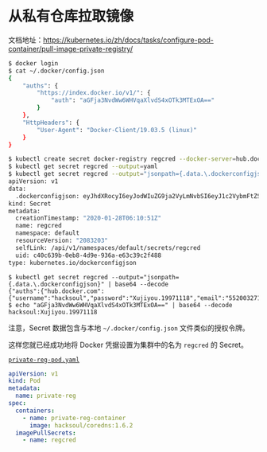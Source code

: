 # 从私有仓库拉取镜像

文档地址：https://kubernetes.io/zh/docs/tasks/configure-pod-container/pull-image-private-registry/

```bash
$ docker login
$ cat ~/.docker/config.json
{
	"auths": {
		"https://index.docker.io/v1/": {
			"auth": "aGFja3NvdWw6WHVqaXlvdS4xOTk3MTExOA=="
		}
	},
	"HttpHeaders": {
		"User-Agent": "Docker-Client/19.03.5 (linux)"
	}
}
```





```bash
$ kubectl create secret docker-registry regcred --docker-server=hub.docker.com --docker-username=hacksoul --docker-password=Xujiyou.19971118 --docker-email=552003271@qq.com
$ kubectl get secret regcred --output=yaml
$ kubectl get secret regcred --output="jsonpath={.data.\.dockerconfigjson}" | base64 --decode
apiVersion: v1
data:
  .dockerconfigjson: eyJhdXRocyI6eyJodWIuZG9ja2VyLmNvbSI6eyJ1c2VybmFtZSI6ImhhY2tzb3VsIiwicGFzc3dvcmQiOiJYdWppeW91LjE5OTcxMTE4IiwiZW1haWwiOiI1NTIwMDMyNzFAcXEuY29tIiwiYXV0aCI6ImFHRmphM052ZFd3NldIVnFhWGx2ZFM0eE9UazNNVEV4T0E9PSJ9fX0=
kind: Secret
metadata:
  creationTimestamp: "2020-01-28T06:10:51Z"
  name: regcred
  namespace: default
  resourceVersion: "2083203"
  selfLink: /api/v1/namespaces/default/secrets/regcred
  uid: c40c639b-0eb8-4d9e-936a-e63c39c2f488
type: kubernetes.io/dockerconfigjson
```

```
$ kubectl get secret regcred --output="jsonpath={.data.\.dockerconfigjson}" | base64 --decode
{"auths":{"hub.docker.com":{"username":"hacksoul","password":"Xujiyou.19971118","email":"552003271@qq.com","auth":"aGFja3NvdWw6WHVqaXlvdS4xOTk3MTExOA=="}}}
$ echo "aGFja3NvdWw6WHVqaXlvdS4xOTk3MTExOA==" | base64 --decode
hacksoul:Xujiyou.19971118
```

注意，Secret 数据包含与本地 `~/.docker/config.json` 文件类似的授权令牌。

这样您就已经成功地将 Docker 凭据设置为集群中的名为 `regcred` 的 Secret。

[`private-reg-pod.yaml`](https://raw.githubusercontent.com/kubernetes/website/master/content/zh/examples/pods/private-reg-pod.yaml)

```yaml
apiVersion: v1
kind: Pod
metadata:
  name: private-reg
spec:
  containers:
    - name: private-reg-container
      image: hacksoul/coredns:1.6.2
  imagePullSecrets:
    - name: regcred
```